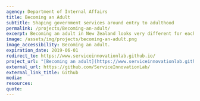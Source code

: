 ```yaml
---
agency: Department of Internal Affairs
title: Becoming an Adult
subtitle: Shaping government services around entry to adulthood
permalink: /projects/Becoming-an-adult/
excerpt: Becoming an adult in New Zealand looks very different for each person and can be influenced by many variables. The ‘becoming an adult’ project was undertaken by a cross-branch DIA team to look into improving how young adults access government services and prove who they are (manage their identity).
image: /assets/img/projects/becoming-an-adult.png
image_accessibility: Becoming an adult.
expiration_date: 2019-06-01
redirect_to: https://www.serviceinnovationlab.github.io/
project_url: "[Becoming an adult](https://www.serviceinnovationlab.github.io/projects/becoming-an-adult/)"
external_url: https://github.com/ServiceInnovationLab/
external_link_title: Github
media:
resources:
quote:
---
```

